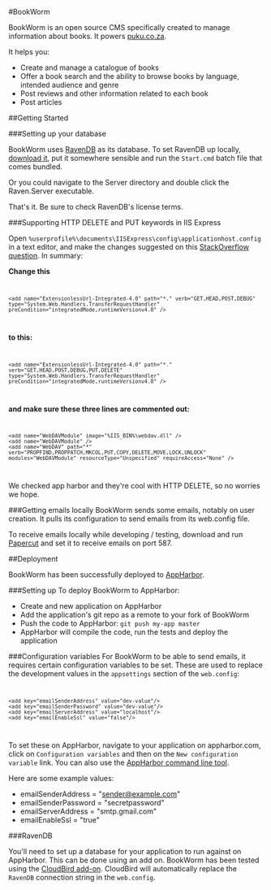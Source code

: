 #BookWorm

BookWorm is an open source CMS specifically created to manage information about books. It powers [puku.co.za](http://puku.co.za).

It helps you:

* Create and manage a catalogue of books
* Offer a book search and the ability to browse books by language, intended audience and genre
* Post reviews and other information related to each book
* Post articles

##Getting Started

###Setting up your database

BookWorm uses [RavenDB](http://ravendb.net/) as its database. To set RavenDB up locally, [download it](http://ravendb.net/download), put it somewhere sensible and run the `Start.cmd` batch file that comes bundled. 

Or you could navigate to the Server directory and double click the Raven.Server executable.

That's it. Be sure to check RavenDB's license terms.

###Supporting HTTP DELETE and PUT keywords in IIS Express

Open `%userprofile%\documents\IISExpress\config\applicationhost.config` in a text editor, and make the changes suggested on this [StackOverflow question](http://stackoverflow.com/a/10907343). In summary:

**Change this**
<code>

	<add name="ExtensionlessUrl-Integrated-4.0" path="*." verb="GET,HEAD,POST,DEBUG" type="System.Web.Handlers.TransferRequestHandler" preCondition="integratedMode,runtimeVersionv4.0" />
</code>

**to this:**
<code>

	<add name="ExtensionlessUrl-Integrated-4.0" path="*." verb="GET,HEAD,POST,DEBUG,PUT,DELETE" type="System.Web.Handlers.TransferRequestHandler" preCondition="integratedMode,runtimeVersionv4.0" />
</code>

**and make sure these three lines are commented out:**
<code>

	<add name="WebDAVModule" image="%IIS_BIN%\webdav.dll" />
	<add name="WebDAVModule" /> 
	<add name="WebDAV" path="*" verb="PROPFIND,PROPPATCH,MKCOL,PUT,COPY,DELETE,MOVE,LOCK,UNLOCK" modules="WebDAVModule" resourceType="Unspecified" requireAccess="None" />
</code>

We checked app harbor and they're cool with HTTP DELETE, so no worries we hope.

###Getting emails locally
BookWorm sends some emails, notably on user creation. It pulls its configuration to send emails from its web.config file.

To receive emails locally while developing / testing, download and run [Papercut](http://papercut.codeplex.com/) and set it to receive emails on port 587.

##Deployment

BookWorm has been successfully deployed to [AppHarbor](https://appharbor.com/).

###Setting up
To deploy BookWorm to AppHarbor:

* Create and new application on AppHarbor
* Add the application's git repo as a remote to your fork of BookWorm
* Push the code to AppHarbor: `git push my-app master`
* AppHarbor will compile the code, run the tests and deploy the application

###Configuration variables
For BookWorm to be able to send emails, it requires certain configuration variables to be set. These are used to replace the development values in the `appsettings` section of the `web.config`:
<code>

    <add key="emailSenderAddress" value="dev-value"/>
    <add key="emailSenderPassword" value="dev-value"/>
    <add key="emailServerAddress" value="localhost"/>
    <add key="emailEnableSsl" value="false"/>
</code>

To set these on AppHarbor, navigate to your application on appharbor.com, click on `Configuration variables` and then on the `New configuration variable` link. You can also use the [AppHarbor command line tool](http://blog.appharbor.com/2012/4/25/introducing-the-appharbor-command-line-utility).

Here are some example values:

* emailSenderAddress = "sender@example.com"
* emailSenderPassword = "secretpassword"
* emailServerAddress = "smtp.gmail.com"
* emailEnableSsl = "true"

###RavenDB

You'll need to set up a database for your application to run against on AppHarbor. This can be done using an add on. BookWorm has been tested using the [CloudBird add-on](https://appharbor.com/applications/puku-staging/addons/cloudbird). CloudBird will automatically replace the `RavenDB` connection string in the `web.config`.
 